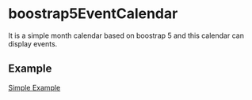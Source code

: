 # boostrap5EventCalendar
It is a simple month calendar based on boostrap 5 and this calendar can display events. 


## Example

[Simple Example](https://bitbucket.org/docmcfly/boostrap5EventCalendar/main/example/index.html)